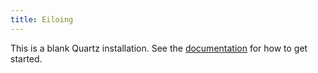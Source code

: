 ```yaml
---
title: Eiloing
---
```


This is a blank Quartz installation.
See the [documentation](https://quartz.jzhao.xyz) for how to get started.
